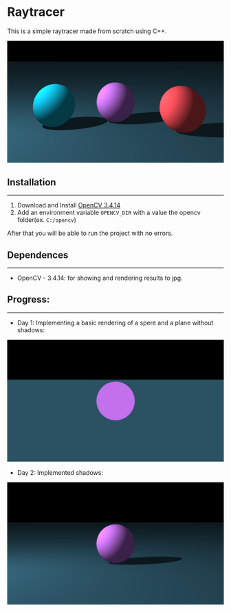 # Raytracer

This is a simple raytracer made from scratch using C++.

![GitHub Logo](/Results/result4.jpg)

## Installation

---

1. Download and Install [OpenCV 3.4.14](https://github.com/opencv/opencv/archive/3.4.14.zip)
2. Add an environment variable `OPENCV_DIR` with a value the opencv folder(ex. `C:/opencv`)

After that you will be able to run the project with no errors.

## Dependences

---

- OpenCV - 3.4.14: for showing and rendering results to jpg.

## Progress:

---

- Day 1: Implementing a basic rendering of a spere and a plane without shadows:

![GitHub Logo](/Results/result1.jpg)

- Day 2: Implemented shadows:

![GitHub Logo](/Results/result2.jpg)
